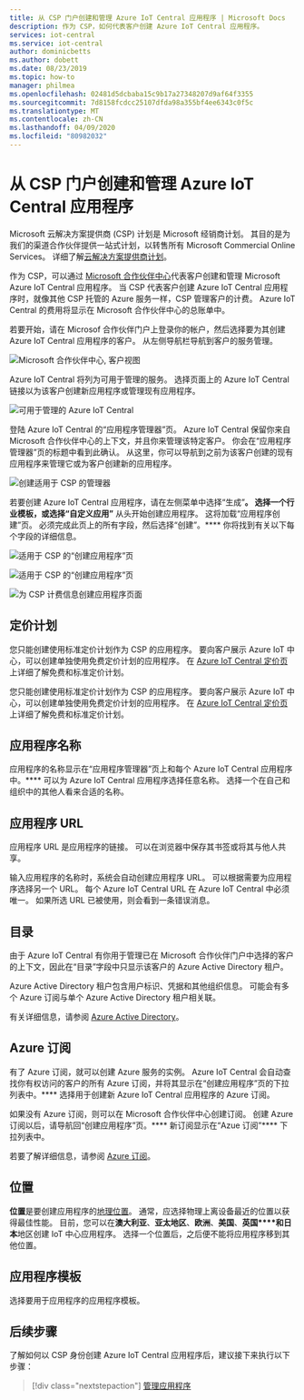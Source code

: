 ```yaml
---
title: 从 CSP 门户创建和管理 Azure IoT Central 应用程序 | Microsoft Docs
description: 作为 CSP，如何代表客户创建 Azure IoT Central 应用程序。
services: iot-central
ms.service: iot-central
author: dominicbetts
ms.author: dobett
ms.date: 08/23/2019
ms.topic: how-to
manager: philmea
ms.openlocfilehash: 02481d5dcbaba15c9b17a27348207d9af64f3355
ms.sourcegitcommit: 7d8158fcdcc25107dfda98a355bf4ee6343c0f5c
ms.translationtype: MT
ms.contentlocale: zh-CN
ms.lasthandoff: 04/09/2020
ms.locfileid: "80982032"
---
```

# <a name="create-and-manage-an-azure-iot-central-application-from-the-csp-portal"></a>从 CSP 门户创建和管理 Azure IoT Central 应用程序

Microsoft 云解决方案提供商 (CSP) 计划是 Microsoft 经销商计划。 其目的是为我们的渠道合作伙伴提供一站式计划，以转售所有 Microsoft Commercial Online Services。 详细了解[云解决方案提供商计划](https://partner.microsoft.com/cloud-solution-provider)。

作为 CSP，可以通过 [Microsoft 合作伙伴中心](https://partnercenter.microsoft.com/partner/home)代表客户创建和管理 Microsoft Azure IoT Central 应用程序。 当 CSP 代表客户创建 Azure IoT Central 应用程序时，就像其他 CSP 托管的 Azure 服务一样，CSP 管理客户的计费。 Azure IoT Central 的费用将显示在 Microsoft 合作伙伴中心的总账单中。

若要开始，请在 Microsof 合作伙伴门户上登录你的帐户，然后选择要为其创建 Azure IoT Central 应用程序的客户。 从左侧导航栏导航到客户的服务管理。

![Microsoft 合作伙伴中心, 客户视图](media/howto-create-and-manage-applications-csp/image1.png)

Azure IoT Central 将列为可用于管理的服务。 选择页面上的 Azure IoT Central 链接以为该客户创建新应用程序或管理现有应用程序。

![可用于管理的 Azure IoT Central](media/howto-create-and-manage-applications-csp/image2.png)

登陆 Azure IoT Central 的“应用程序管理器”页。 Azure IoT Central 保留你来自 Microsoft 合作伙伴中心的上下文，并且你来管理该特定客户。 你会在“应用程序管理器”页的标题中看到此确认。 从这里，你可以导航到之前为该客户创建的现有应用程序来管理它或为客户创建新的应用程序。

![创建适用于 CSP 的管理器](media/howto-create-and-manage-applications-csp/image3.png)

若要创建 Azure IoT Central 应用程序，请在左侧菜单中选择“生成”****。 选择一个行业模板，或选择“自定义应用”**** 从头开始创建应用程序。 这将加载“应用程序创建”页。 必须完成此页上的所有字段，然后选择“创建”。**** 你将找到有关以下每个字段的详细信息。

![适用于 CSP 的“创建应用程序”页](media/howto-create-and-manage-applications-csp/image4.png)

![适用于 CSP 的“创建应用程序”页](media/howto-create-and-manage-applications-csp/image4-1.png)

![为 CSP 计费信息创建应用程序页面](media/howto-create-and-manage-applications-csp/image4-2.png)

## <a name="pricing-plan"></a>定价计划

您只能创建使用标准定价计划作为 CSP 的应用程序。 要向客户展示 Azure IoT 中心，可以创建单独使用免费定价计划的应用程序。 在 [Azure IoT Central 定价页](https://azure.microsoft.com/pricing/details/iot-central/)上详细了解免费和标准定价计划。

您只能创建使用标准定价计划作为 CSP 的应用程序。 要向客户展示 Azure IoT 中心，可以创建单独使用免费定价计划的应用程序。 在 [Azure IoT Central 定价页](https://azure.microsoft.com/pricing/details/iot-central/)上详细了解免费和标准定价计划。

## <a name="application-name"></a>应用程序名称

应用程序的名称显示在“应用程序管理器”页上和每个 Azure IoT Central 应用程序中。**** 可以为 Azure IoT Central 应用程序选择任意名称。 选择一个在自己和组织中的其他人看来合适的名称。

## <a name="application-url"></a>应用程序 URL

应用程序 URL 是应用程序的链接。 可以在浏览器中保存其书签或将其与他人共享。

输入应用程序的名称时，系统会自动创建应用程序 URL。 可以根据需要为应用程序选择另一个 URL。 每个 Azure IoT Central URL 在 Azure IoT Central 中必须唯一。 如果所选 URL 已被使用，则会看到一条错误消息。

## <a name="directory"></a>目录

由于 Azure IoT Central 有你用于管理已在 Microsoft 合作伙伴门户中选择的客户的上下文，因此在“目录”字段中只显示该客户的 Azure Active Directory 租户。 

Azure Active Directory 租户包含用户标识、凭据和其他组织信息。 可能会有多个 Azure 订阅与单个 Azure Active Directory 租户相关联。

有关详细信息，请参阅 [Azure Active Directory](https://docs.microsoft.com/azure/active-directory/)。

## <a name="azure-subscription"></a>Azure 订阅

有了 Azure 订阅，就可以创建 Azure 服务的实例。 Azure IoT Central 会自动查找你有权访问的客户的所有 Azure 订阅，并将其显示在“创建应用程序”页的下拉列表中。**** 选择用于创建新 Azure IoT Central 应用程序的 Azure 订阅。

如果没有 Azure 订阅，则可以在 Microsoft 合作伙伴中心创建订阅。 创建 Azure 订阅以后，请导航回“创建应用程序”页。**** 新订阅显示在“Azue 订阅”**** 下拉列表中。

若要了解详细信息，请参阅 [Azure 订阅](https://docs.microsoft.com/azure/guides/developer/azure-developer-guide#understanding-accounts-subscriptions-and-billing)。

## <a name="location"></a>位置

**位置**是要创建应用程序的[地理位置](https://azure.microsoft.com/global-infrastructure/geographies/)。 通常，应选择物理上离设备最近的位置以获得最佳性能。 目前，您可以在**澳大利亚**、**亚太地区**、**欧洲**、**美国**、**英国****和日本**地区创建 IoT 中心应用程序。 选择一个位置后，之后便不能将应用程序移到其他位置。

## <a name="application-template"></a>应用程序模板

选择要用于应用程序的应用程序模板。

## <a name="next-steps"></a>后续步骤

了解如何以 CSP 身份创建 Azure IoT Central 应用程序后，建议接下来执行以下步骤：

> [!div class="nextstepaction"]
> [管理应用程序](howto-administer.md)
